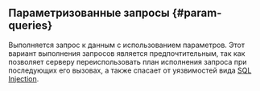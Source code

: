 ## Параметризованные запросы {#param-queries}

Выполняется запрос к данным с использованием параметров. Этот вариант выполнения запросов является предпочтительным, так как позволяет серверу переиспользовать план исполнения запроса при последующих его вызовах, а также спасает от уязвимостей вида [SQL Injection](https://ru.wikipedia.org/wiki/Внедрение_SQL-кода).
